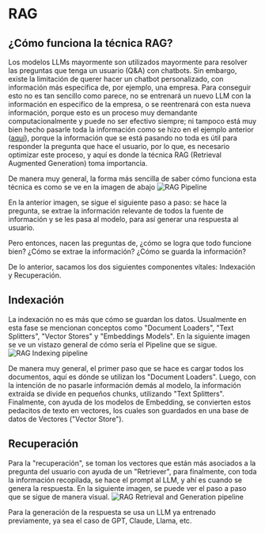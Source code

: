 # RAG

## ¿Cómo funciona la técnica RAG?

Los modelos LLMs mayormente son utilizados mayormente para resolver las preguntas que tenga un usuario (Q&A) con chatbots. Sin embargo, existe la limitación de querer hacer un chatbot personalizado, con información más especifica de, por ejemplo, una empresa. Para conseguir esto no es tan sencillo como parece, no se entrenará un nuevo LLM con la información en especifico de la empresa, o se reentrenará con esta nueva información, porque esto es un proceso muy demandante computacionalmente y puede no ser efectivo siempre; ni tampoco está muy bien hecho pasarle toda la información como se hizo en el ejemplo anterior ([aquí](./01-rag/rag.ipynb)), porque la información que se está pasando no toda es útil para responder la pregunta que hace el usuario, por lo que, es necesario optimizar este proceso, y aquí es donde la técnica RAG (Retrieval Augmented Generation) toma importancia.

De manera muy general, la forma más sencilla de saber cómo funciona esta técnica es como se ve en la imagen de abajo
<image src="./img/rag.png" alt="RAG Pipeline">

En la anterior imagen, se sigue el siguiente paso a paso: se hace la pregunta, se extrae la información relevante de todos la fuente de información y se les pasa al modelo, para así generar una respuesta al usuario.

Pero entonces, nacen las preguntas de, ¿cómo se logra que todo funcione bien? ¿Cómo se extrae la información? ¿Cómo se guarda la información?

De lo anterior, sacamos los dos siguientes componentes vítales: Indexación y Recuperación.

## Indexación

La indexación no es más que cómo se guardan los datos. Usualmente en esta fase se mencionan conceptos como "Document Loaders", "Text Splitters", "Vector Stores" y "Embeddings Models". En la siguiente imagen se ve un vistazo general de cómo sería el Pipeline que se sigue.
<image src="./img/rag-indexing-pipeline.png" alt="RAG Indexing pipeline">

De manera muy general, el primer paso que se hace es cargar todos los documentos, aquí es dónde se utilizan los "Document Loaders". Luego, con la intención de no pasarle información demás al modelo, la información extraida se divide en pequeños chunks, utilizando "Text Splitters". Finalmente, con ayuda de los modelos de Embedding, se convierten estos pedacitos de texto en vectores, los cuales son guardados en una base de datos de Vectores ("Vector Store").

## Recuperación

Para la "recuperación", se toman los vectores que están más asociados a la pregunta del usuario con ayuda de un "Retriever", para finalmente, con toda la información recopilada, se hace el prompt al LLM, y ahí es cuando se genera la respuesta. En la siguiente imagen, se puede ver el paso a paso que se sigue de manera visual.
<image src="./img/rag-retrieve_and_generation-pipeline.png" alt="RAG Retrieval and Generation pipeline">

Para la generación de la respuesta se usa un LLM ya entrenado previamente, ya sea el caso de GPT, Claude, Llama, etc.
